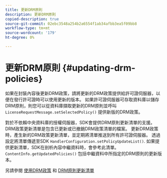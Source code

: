 ```yaml
---
title: 更新DRM原則
description: 更新DRM原則
copied-description: true
source-git-commit: 02ebc3548a254b2a6554f1ab34afbb3ea5f09bb8
workflow-type: tm+mt
source-wordcount: '179'
ht-degree: 0%

---
```


# 更新DRM原則 {#updating-drm-policies}

如果在封裝內容後更新DRM政策，請將更新的DRM政策提供給許可證伺服器，以便在發行許可證時可以使用更新的版本。 如果許可證伺服器可存取資料庫以儲存DRM原則，則您可以從資料庫擷取更新的DRM原則並呼叫 `LicenseRequestMessage.setSelectedPolicy()` 提供新版的DRM政策。

對於不依賴中央資料庫的授權伺服器，SDK會提供DRM原則更新清單的支援。 DRM政策更新清單是包含已更新或已撤銷DRM政策清單的檔案。 更新DRM政策時，產生新的DRM政策更新清單，並定期將清單推送到所有許可證伺服器。 透過設定將清單傳遞至SDK `HandlerConfiguration.setPolicyUpdateList()`. 如果提供更新清單，SDK在剖析內容中繼資料時，會參考此清單。 `ContentInfo.getUpdatedPolicies()` 包括中繼資料中所指定的DRM原則的更新版本。

另請參閱 [使用DRM政策](../../../protecting-content/working-policies-overview/working-with-policies.md) 和 [DRM原則更新清單](../../../protecting-content/working-policies-overview/policy-update-lists/working-with-policy-update-lists.md)
